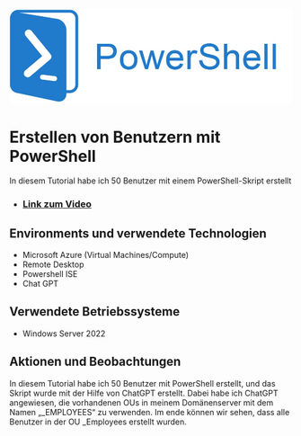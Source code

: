 <p align="center">
<img src="https://github.com/Rajan-IT/Benutzer-mit-Powershell/blob/main/powershell.png" alt="Traffic Examination"/>
</p>

<h1>Erstellen von Benutzern mit PowerShell</h1>
In diesem Tutorial habe ich 50 Benutzer mit einem PowerShell-Skript erstellt <br />

- ### [Link zum Video](https://drive.google.com/drive/folders/1tjdsFZNII2thk1yHTefP5d1GLVxLVtyZ?usp=drive_link)

<h2>Environments und verwendete Technologien</h2>

- Microsoft Azure (Virtual Machines/Compute)
- Remote Desktop
- Powershell ISE
- Chat GPT

<h2>Verwendete Betriebssysteme</h2>

- Windows Server 2022


<h2>Aktionen und Beobachtungen </h2>

<p>
In diesem Tutorial habe ich 50 Benutzer mit PowerShell erstellt, und das Skript wurde mit der Hilfe von ChatGPT erstellt. Dabei habe ich ChatGPT angewiesen, die vorhandenen OUs in meinem Domänenserver mit dem Namen „_EMPLOYEES“ zu verwenden. Im ende können wir sehen, dass alle Benutzer in der OU _Employees erstellt wurden.
</p>
<br />

